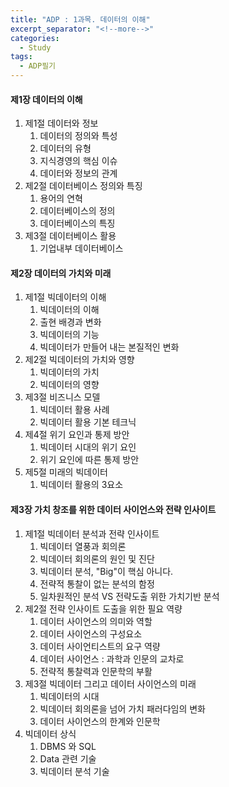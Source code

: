 ```yaml
---
title: "ADP : 1과목. 데이터의 이해"
excerpt_separator: "<!--more-->"
categories:
  - Study
tags:
  - ADP필기
---
```


#### 제1장 데이터의 이해

1. 제1절 데이터와 정보
   1. 데이터의 정의와 특성
   2. 데이터의 유형
   3. 지식경영의 핵심 이슈
   4. 데이터와 정보의 관계
2. 제2절 데이터베이스 정의와 특징
   1. 용어의 연혁
   2. 데이터베이스의 정의
   3. 데이터베이스의 특징
3. 제3절 데이터베이스 활용
   1. 기업내부 데이터베이스

#### 제2장 데이터의 가치와 미래
1. 제1절 빅데이터의 이해
   1. 빅데이터의 이해
   2. 출현 배경과 변화
   3. 빅데이터의 기능
   4. 빅데이터가 만들어 내는 본질적인 변화
2. 제2절 빅데이터의 가치와 영향
   1. 빅데이터의 가치
   2. 빅데이터의 영향
3. 제3절 비즈니스 모델
   1. 빅데이터 활용 사례
   2. 빅데이터 활용 기본 테크닉
4. 제4절 위기 요인과 통제 방안
   1. 빅데이터 시대의 위기 요인
   2. 위기 요인에 따른 통제 방안
5. 제5절 미래의 빅데이터
   1. 빅데이터 활용의 3요소   

#### 제3장 가치 창조를 위한 데이터 사이언스와 전략 인사이트
1. 제1절 빅데이터 분석과 전략 인사이트
   1. 빅데이터 열풍과 회의론
   2. 빅데이터 회의론의 원인 및 진단
   3. 빅데이터 분석, "Big"이 핵심 아니다.
   4. 전략적 통찰이 없는 분석의 함정
   5. 일차원적인 분석 VS 전략도출 위한 가치기반 분석
2. 제2절 전략 인사이트 도출을 위한 필요 역량
   1. 데이터 사이언스의 의미와 역할
   2. 데이터 사이언스의 구성요소
   3. 데이터 사이언티스트의 요구 역량
   4. 데이터 사이언스 : 과학과 인문의 교차로
   5. 전략적 통찰력과 인문학의 부활
3. 제3절 빅데이터 그리고 데이터 사이언스의 미래
   1. 빅데이터의 시대
   2. 빅데이터 회의론을 넘어 가치 패러다임의 변화
   3. 데이터 사이언스의 한계와 인문학
4. 빅데이터 상식
   1. DBMS 와 SQL
   2. Data 관련 기술
   3. 빅데이터 분석 기술